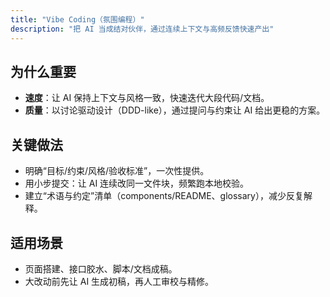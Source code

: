 ```yaml
---
title: "Vibe Coding（氛围编程）"
description: "把 AI 当成结对伙伴，通过连续上下文与高频反馈快速产出"
---
```


## 为什么重要

- **速度**：让 AI 保持上下文与风格一致，快速迭代大段代码/文档。
- **质量**：以讨论驱动设计（DDD-like），通过提问与约束让 AI 给出更稳的方案。

## 关键做法

- 明确“目标/约束/风格/验收标准”，一次性提供。
- 用小步提交：让 AI 连续改同一文件块，频繁跑本地校验。
- 建立“术语与约定”清单（components/README、glossary），减少反复解释。

## 适用场景

- 页面搭建、接口胶水、脚本/文档成稿。
- 大改动前先让 AI 生成初稿，再人工审校与精修。
